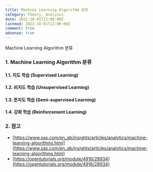 ```yaml
---
title: Machine Learning Algorithm 분류
category: Theory, Analysis
date: 2022-10-01T12:00:00Z
lastmod: 2022-10-01T12:00:00Z
comment: true
adsense: true
---
```


Machine Learning Algorithm 분류

### 1. Machine Learning Algorithm 분류

#### 1.1. 지도 학습 (Supervised Learning)

#### 1.2. 비지도 학습 (Unsupervised Learning)

#### 1.3. 준지도 학습 (Semi-supervised Learning)

#### 1.4. 강화 학습 (Reinforcement Learning)

### 2. 참고

* [https://www.sas.com/en_gb/insights/articles/analytics/machine-learning-algorithms.html](https://www.sas.com/en_gb/insights/articles/analytics/machine-learning-algorithms.html)
* [https://opentutorials.org/module/4916/28934](https://opentutorials.org/module/4916/28934)